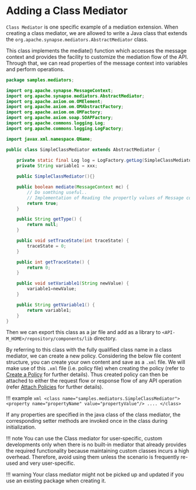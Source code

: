 # Adding a Class Mediator

`Class Mediator` is one specific example of a mediation extension. When creating a class mediator, we are allowed to write a Java class that extends the `org.apache.synapse.mediators.AbstractMediator` class.

This class implements the mediate() function which accesses the message context and provides the facility to customize the mediation flow of the API. Through that, we can read properties of the message context into variables and perform operations.

```java
package samples.mediators; 

import org.apache.synapse.MessageContext;
import org.apache.synapse.mediators.AbstractMediator;
import org.apache.axiom.om.OMElement;
import org.apache.axiom.om.OMAbstractFactory;
import org.apache.axiom.om.OMFactory;
import org.apache.axiom.soap.SOAPFactory;
import org.apache.commons.logging.Log;
import org.apache.commons.logging.LogFactory;

import javax.xml.namespace.QName;

public class SimpleClassMediator extends AbstractMediator {
        
    private static final Log log = LogFactory.getLog(SimpleClassMediator.class);
    private String variable1 = xxx; 

    public SimpleClassMediator(){}

    public boolean mediate(MessageContext mc) {
        // Do somthing useful..
        // Implementation of Reading the propertly values of Message context and modifying request / logging properties
        return true;
    }

    public String getType() {
        return null;
    }

    public void setTraceState(int traceState) {
        traceState = 0;
    }

    public int getTraceState() {
        return 0;
    }

    public void setVariable1(String newValue) {
        variable1=newValue;
    }

    public String getVariable1() {
        return variable1;
    }
}
```

Then we can export this class as a jar file and add as a library to `<API-M_HOME>/repository/components/lib` directory.

By referring to this class with the fully qualified class name in a class mediator, we can create a new policy. Considering the below file content structure, you can create your own content and save as a `.xml` file. We will make use of this `.xml` file (i.e. policy file) when creating the policy (refer to [Create a Policy]({{base_path}}/manage-apis/design/api-policies/create-policy/) for further details). Thus created policy can then be attached to either the request flow or response flow of any API operation (refer [Attach Policies]({{base_path}}/manage-apis/design/api-policies/attach-policy/) for further details).

!!! example
    ```xml
    <class name="samples.mediators.SimpleClassMediator">
        <property name="propertyName" value="propertyValue"/>
        ....
    </class>
    ```

If any properties are specified in the java class of the class mediator, the corresponding setter methods are invoked once in the class during initialization.

!!! note
    You can use the Class mediator for user-specific, custom developments only when there is no built-in mediator that already provides the required functionality because maintaining custom classes incurs a high overhead. Therefore, avoid using them unless the scenario is frequently re-used and very user-specific.

!!! warning
    Your class mediator might not be picked up and updated if you use an existing package when creating it.
